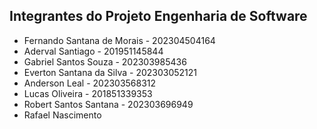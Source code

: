 <!DOCTYPE html>
<html lang="pt-br">
<head>
    <meta charset="UTF-8">
    <meta name="viewport" content="width=device-width, initial-scale=1.0">
</head>
<body>
    <h2>Integrantes do Projeto Engenharia de Software</h2>
    <ul>
        <li>Fernando Santana de Morais - 202304504164</li>
        <li>Aderval Santiago - 201951145844</li>
        <li>Gabriel Santos Souza - 202303985436</li>
        <li>Everton Santana da Silva - 202303052121</li>
        <li>Anderson Leal - 202303568312</li>
        <li>Lucas Oliveira - 201851339353</li>
        <li>Robert Santos Santana - 202303696949</li>
        <li>Rafael Nascimento</li>
    </ul>
</body>
</html>
